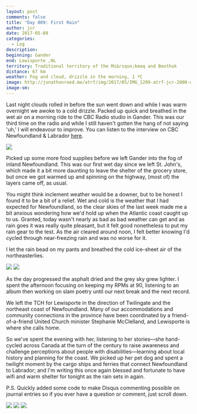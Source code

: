 ```yaml
---
layout: post
comments: false
title: "Day 009: First Rain"
author: jcr
date: 2017-05-09
categories:
  - Log
description: 
beginning: Gander
end: Lewisporte ,NL
territory: Traditional territory of the Mi&rsquo;kmaq and Beothuk
distance: 67 km
weather: Fog and cloud, drizzle in the morning, 1 ºC
image: http://jonathonreed.me/atrf/img/2017/05/IMG_1209-atrf-jcr-2000-web.jpg
image-sm:
---
```


Last night clouds rolled in before the sun went down and while I was warm overnight we awoke to a cold drizzle. Packed up quick and breathed in the wet air on a morning ride to the CBC Radio studio in Gander. This was our third time on the radio and while I still haven't gotten the hang of not saying 'uh,' I will endeavour to improve. You can listen to the interview on CBC Newfoundland &amp; Labrador <a href="http://www.cbc.ca/news/canada/newfoundland-labrador/programs/centralmorning/cyling-snapping-across-canada-1.4106102" target="blank">here</a>. 

<img src="http://jonathonreed.me/atrf/img/2017/05/IMG_0353-atrf-ac-2000-web.jpg">

Picked up some more food supplies before we left Gander into the fog of inland Newfoundland. This was our first wet day since we left St. John's, which made it a bit more daunting to leave the shelter of the grocery store, but once we got warmed up and spinning on the highway, (most of) the layers came off, as usual.

You might think inclement weather would be a downer, but to be honest I found it to be a bit of a relief. Wet and cold is the weather that I had expected for Newfoundland, so the clear skies of the last week made me a bit anxious wondering how we'd hold up when the Atlantic coast caught up to us. Granted, today wasn't nearly as bad as bad weather can get and as rain goes it was really quite pleasant, but it felt good nonetheless to put my rain gear to the test. As the air cleared around noon, I felt better knowing I'd cycled through near-freezing rain and was no worse for it.

I let the rain bead on my pants and breathed the cold ice-sheet air of the northeasterlies. 

<img src="http://jonathonreed.me/atrf/img/2017/05/IMG_1154-atrf-jcr-2000-web.jpg">

<img src="http://jonathonreed.me/atrf/img/2017/05/IMG_1161-atrf-jcr-2000-web.jpg">

As the day progressed the asphalt dried and the grey sky grew lighter. I spent the afternoon focusing on keeping my RPMs at 90, listening to an album then working on slam poetry until our next break and the next record. 

We left the TCH for Lewisporte in the direction of Twilingate and the northeast coast of Newfoundland. Many of our accommodations and community connections in the province have been coordinated by a friend-of-a-friend United Church minister Stephanie McClelland, and Lewisporte is where she calls home.

So we've spent the evening with her, listening to her stories—she hand-cycled across Canada at the turn of the century to raise awareness and challenge perceptions about people with disabilities—learning about local history and planning for the coast. We picked up her pet dog and spent a twilight moment by the cargo ships and ferries that connect Newfoundland to Labrador; and I'm writing this once again blessed and fortunate to have wifi and warm shelter for tonight as the rain sets in again.

P.S. Quickly added some code to make Disqus commenting possible on journal entries so if you ever have a question or comment, just scroll down.

<img src="http://jonathonreed.me/atrf/img/2017/05/IMG_1217-atrf-jcr-2000-web.jpg">

<img src="http://jonathonreed.me/atrf/img/2017/05/IMG_1209-atrf-jcr-2000-web.jpg">

<img src="http://jonathonreed.me/atrf/img/2017/05/IMG_1206-atrf-jcr-2000-web.jpg">